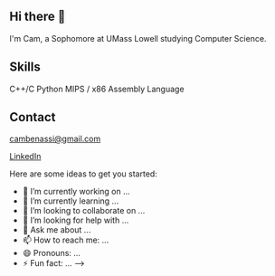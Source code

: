 ## Hi there 👋

I'm Cam, a Sophomore at UMass Lowell studying Computer Science.

## Skills
C++/C
Python
MIPS / x86 Assembly Language

## Contact
cambenassi@gmail.com

[LinkedIn](https://www.linkedin.com/in/cameron-benassi-5750861a4/)



Here are some ideas to get you started:

- 🔭 I’m currently working on ...
- 🌱 I’m currently learning ...
- 👯 I’m looking to collaborate on ...
- 🤔 I’m looking for help with ...
- 💬 Ask me about ...
- 📫 How to reach me: ...
- 😄 Pronouns: ...
- ⚡ Fun fact: ...
-->
